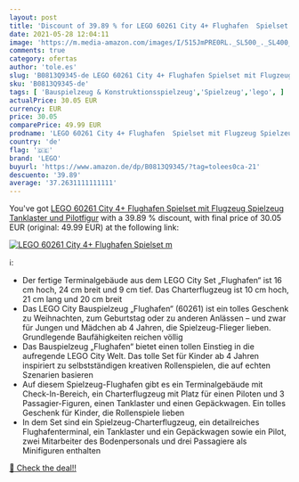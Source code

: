 ```yaml
---
layout: post
title: 'Discount of 39.89 % for LEGO 60261 City 4+ Flughafen  Spielset m'
date: 2021-05-28 12:04:11
image: 'https://m.media-amazon.com/images/I/515JmPRE0RL._SL500_._SL400_.jpg'
comments: true
category: ofertas
author: 'tole.es'
slug: 'B0813Q9345-de LEGO 60261 City 4+ Flughafen Spielset mit Flugzeug...'
sku: 'B0813Q9345-de'
tags: [ 'Bauspielzeug & Konstruktionsspielzeug','Spielzeug','lego', ]
actualPrice: 30.05 EUR
currency: EUR
price: 30.05
comparePrice: 49.99 EUR
prodname: 'LEGO 60261 City 4+ Flughafen  Spielset mit Flugzeug Spielzeug  Tanklaster und Pilotfigur'
country: 'de'
flag: '🇩🇪'
brand: 'LEGO'
buyurl: 'https://www.amazon.de/dp/B0813Q9345/?tag=tolees0ca-21'
descuento: '39.89'
average: '37.2631111111111'
---
```


You've got [LEGO 60261 City 4+ Flughafen  Spielset mit Flugzeug Spielzeug  Tanklaster und Pilotfigur](https://www.amazon.de/dp/B0813Q9345/?tag=tolees0ca-21) with a  39.89 % discount, with final price of 30.05 EUR (original: 49.99 EUR) at the following link:

[![LEGO 60261 City 4+ Flughafen  Spielset m](https://m.media-amazon.com/images/I/515JmPRE0RL._SL500_._SL400_.jpg)](https://www.amazon.de/dp/B0813Q9345/?tag=tolees0ca-21)

ℹ️:

- Der fertige Terminalgebäude aus dem LEGO City Set „Flughafen“ ist 16 cm hoch, 24 cm breit und 9 cm tief. Das Charterflugzeug ist 10 cm hoch, 21 cm lang und 20 cm breit
- Das LEGO City Bauspielzeug „Flughafen“ (60261) ist ein tolles Geschenk zu Weihnachten, zum Geburtstag oder zu anderen Anlässen – und zwar für Jungen und Mädchen ab 4 Jahren, die Spielzeug-Flieger lieben. Grundlegende Baufähigkeiten reichen völlig
- Das Bauspielzeug „Flughafen“ bietet einen tollen Einstieg in die aufregende LEGO City Welt. Das tolle Set für Kinder ab 4 Jahren inspiriert zu selbstständigen kreativen Rollenspielen, die auf echten Szenarien basieren
- Auf diesem Spielzeug-Flughafen gibt es ein Terminalgebäude mit Check-In-Bereich, ein Charterflugzeug mit Platz für einen Piloten und 3 Passagier-Figuren, einen Tanklaster und einen Gepäckwagen. Ein tolles Geschenk für Kinder, die Rollenspiele lieben
- In dem Set sind ein Spielzeug-Charterflugzeug, ein detailreiches Flughafenterminal, ein Tanklaster und ein Gepäckwagen sowie ein Pilot, zwei Mitarbeiter des Bodenpersonals und drei Passagiere als Minifiguren enthalten

[🛒 Check the deal!!](https://www.amazon.de/dp/B0813Q9345/?tag=tolees0ca-21)
